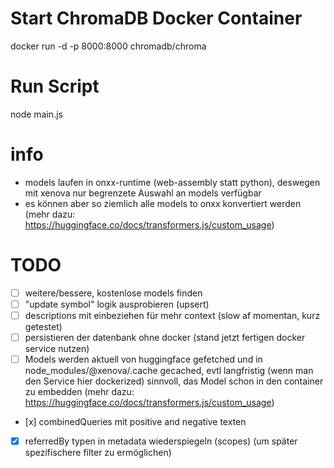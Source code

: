 # Start ChromaDB Docker Container

docker run -d -p 8000:8000 chromadb/chroma

# Run Script

node main.js

# info

-   models laufen in onxx-runtime (web-assembly statt python), deswegen mit xenova nur begrenzete Auswahl an models verfügbar
-   es können aber so ziemlich alle models to onxx konvertiert werden (mehr dazu: https://huggingface.co/docs/transformers.js/custom_usage)

# TODO

-   [ ] weitere/bessere, kostenlose models finden
-   [ ] "update symbol" logik ausprobieren (upsert)
-   [ ] descriptions mit einbeziehen für mehr context (slow af momentan, kurz getestet)
-   [ ] persistieren der datenbank ohne docker (stand jetzt fertigen docker service nutzen)
-   [ ] Models werden aktuell von huggingface gefetched und in node_modules/@xenova/.cache gecached, evtl langfristig (wenn man den Service hier dockerized) sinnvoll, das Model schon in den container zu embedden (mehr dazu: https://huggingface.co/docs/transformers.js/custom_usage)
-   [x] combinedQueries mit positive and negative texten
-   [x] referredBy typen in metadata wiederspiegeln (scopes) (um später spezifischere filter zu ermöglichen)
